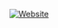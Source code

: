 [![Website](https://img.shields.io/badge/documentation-online-brightgreen)](https://symontoclay.github.io/docs/index.html)
